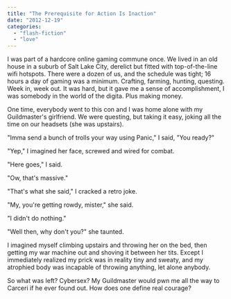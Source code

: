 ```yaml
---
title: "The Prerequisite for Action Is Inaction"
date: "2012-12-19"
categories: 
  - "flash-fiction"
  - "love"
---
```


I was part of a hardcore online gaming commune once. We lived in an old house in a suburb of Salt Lake City, derelict but fitted with top-of-the-line wifi hotspots. There were a dozen of us, and the schedule was tight; 16 hours a day of gaming was a minimum. Crafting, farming, hunting, questing. Week in, week out. It was hard, but it gave me a sense of accomplishment, I was somebody in the world of the digita. Plus making money.

One time, everybody went to this con and I was home alone with my Guildmaster's girlfriend. We were questing, but taking it easy, joking all the time on our headsets (she was upstairs).

"Imma send a bunch of trolls your way using Panic," I said, "You ready?"

"Yep," I imagined her face, screwed and wired for combat.

"Here goes," I said.

"Ow, that's massive."

"That's what she said," I cracked a retro joke.

"My, you're getting rowdy, mister," she said.

"I didn't do nothing."

"Well then, why don't you?" she taunted.

I imagined myself climbing upstairs and throwing her on the bed, then getting my war machine out and shoving it between her tits. Except I immediately realized my prick was in reality tiny and sweaty, and my atrophied body was incapable of throwing anything, let alone anybody.

So what was left? Cybersex? My Guildmaster would pwn me all the way to Carceri if he ever found out. How does one define real courage?
